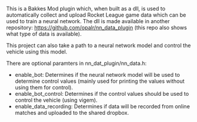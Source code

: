 This is a Bakkes Mod plugin which, when built as a dll, is used to automatically collect and upload Rocket League game data which can be used to train a neural network. The dll is made available in another repository: https://github.com/opalr/nn_data_plugin (this repo also shows what type of data is available).

This project can also take a path to a neural network model and control the vehicle using this model.

There are optional paramters in nn_dat_plugin/nn_data.h:
- enable_bot: Determines if the neural network model will be used to determine control values (mainly used for printing the values without using them for control).
- enable_bot_control: Determines if the control values should be used to control the vehicle (using vigem).
- enable_data_recording: Determines if data will be recorded from online matches and uploaded to the shared dropbox.
